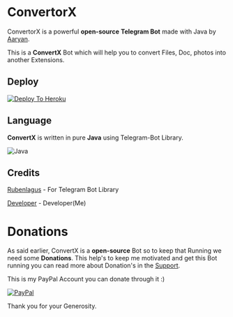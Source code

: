 # ConvertorX
  ConvertorX is a powerful **open-source** __Telegram Bot__ made with Java by [Aaryan](https://t.me/aryan1403).

  This is a **ConvertX** Bot which will help you to convert Files, Doc, photos into another Extensions.
  
## Deploy
   [![Deploy To Heroku](https://www.herokucdn.com/deploy/button.svg)](https://heroku.com/deploy?template=https://github.com/Hellboy-Aaryan/convertorxBot/)

## Language 
  __ConvertX__ is written in pure **Java** using Telegram-Bot Library.

  ![Java](https://img.shields.io/badge/Java-ED8B00?style=for-the-badge&logo=java&logoColor=white)

## Credits
  [Rubenlagus](https://github.com/rubenlagus/) - For Telegram Bot Library
  
  [Developer](https://github.com/aryan1403/) - Developer(Me)

# Donations
  As said earlier, ConvertX is a **open-source** Bot so to keep that Running we need some __Donations__. This help's to keep me motivated and get this Bot running you can read more about Donation's in the [Support](https://t.me/HellionBotSupport).

  This is my PayPal Account you can donate through it :)

  [![PayPal](https://img.shields.io/badge/PayPal-00457C?style=for-the-badge&logo=paypal&logoColor=white])](https://paypal.me/surinderkumar1492?locale.x=en_GB)

  Thank you for your Generosity.
